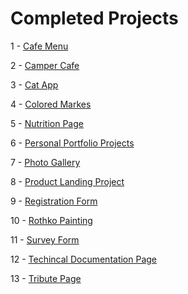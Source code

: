 
# Completed Projects

1 - [Cafe Menu](https://github.com/ibrahimbayburtlu/Web-projects/tree/master/Cafe%20Menu)

2 - [Camper Cafe](https://github.com/ibrahimbayburtlu/Web-projects/tree/master/Camper%20Cafe)

3 - [Cat App](https://github.com/ibrahimbayburtlu/Web-projects/tree/master/Cat%20App)

4 - [Colored Markes](https://github.com/ibrahimbayburtlu/Web-projects/tree/master/Colored%20Markers)

5 - [Nutrition Page](https://github.com/ibrahimbayburtlu/Web-projects/tree/master/Nutrition%20Page)

6 - [Personal Portfolio Projects](https://github.com/ibrahimbayburtlu/Web-projects/tree/master/Personal%20Portfolio%20Webpage)

7 - [Photo Gallery](https://github.com/ibrahimbayburtlu/Web-projects/tree/master/Photo%20Gallery)

8 - [Product Landing Project](https://github.com/ibrahimbayburtlu/Web-projects/tree/master/Product%20Landing%20Project)

9 - [Registration Form](https://github.com/ibrahimbayburtlu/Web-projects/tree/master/Registration%20Form)

10 - [Rothko Painting](https://github.com/ibrahimbayburtlu/Web-projects/tree/master/Rothko%20Painting)

11 - [Survey Form](https://github.com/ibrahimbayburtlu/Web-projects/tree/master/Survey%20Form)

12 - [Techincal Documentation Page](https://github.com/ibrahimbayburtlu/Web-projects/tree/master/Techincal%20Documentation%20Page)

13 - [Tribute Page](https://github.com/ibrahimbayburtlu/Web-projects/tree/master/Tribute%20Page)
